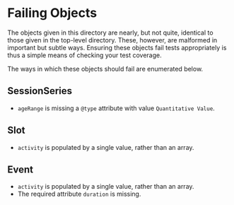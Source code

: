 # Failing Objects

The objects given in this directory are nearly, but not quite, identical to those given in the top-level directory. These, however, are malformed in important but subtle ways. Ensuring these objects fail tests appropriately is thus a simple means of checking your test coverage.

The ways in which these objects should fail are enumerated below.

## SessionSeries

* `ageRange` is missing a `@type` attribute with value `Quantitative Value`.

## Slot

* `activity` is populated by a single value, rather than an array.

## Event

* `activity` is populated by a single value, rather than an array.
* The required attribute `duration` is missing.
